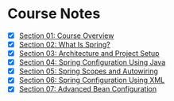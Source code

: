 # Course Notes
- [x] [Section 01: Course Overview](Section_01.md)
- [x] [Section 02: What Is Spring?](Section_02.md)
- [x] [Section 03: Architecture and Project Setup](Section_03.md)
- [x] [Section 04: Spring Configuration Using Java](Section_04.md)
- [x] [Section 05: Spring Scopes and Autowiring](Section_05.md)
- [x] [Section 06: Spring Configuration Using XML](Section_06.md)
- [x] [Section 07: Advanced Bean Configuration](Section_07.md)
